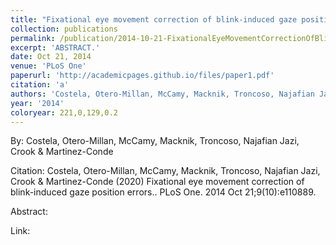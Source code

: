 ```yaml
---
title: "Fixational eye movement correction of blink-induced gaze position errors."
collection: publications
permalink: /publication/2014-10-21-FixationalEyeMovementCorrectionOfBlink_inducedGazePositionError
excerpt: 'ABSTRACT.'
date: Oct 21, 2014
venue: 'PLoS One'
paperurl: 'http://academicpages.github.io/files/paper1.pdf'
citation: 'a'
authors: 'Costela, Otero-Millan, McCamy, Macknik, Troncoso, Najafian Jazi, Crook & Martinez-Conde'
year: '2014'
coloryear: 221,0,129,0.2
---
```


By: Costela, Otero-Millan, McCamy, Macknik, Troncoso, Najafian Jazi, Crook & Martinez-Conde

Citation: Costela, Otero-Millan, McCamy, Macknik, Troncoso, Najafian Jazi, Crook & Martinez-Conde (2020) Fixational eye movement correction of blink-induced gaze position errors.. PLoS One. 2014 Oct 21;9(10):e110889. 

Abstract: 

Link: 
